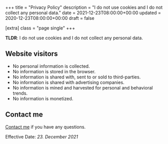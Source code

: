 +++
title = "Privacy Policy"
description = "I do not use cookies and I do not collect any personal data."
date = 2021-12-23T08:00:00+00:00
updated = 2020-12-23T08:00:00+00:00
draft = false


[extra]
class = "page single"
+++

__TLDR__: I do not use cookies and I do not collect any personal data.

## Website visitors

- No personal information is collected.
- No information is stored in the browser.
- No information is shared with, sent to or sold to third-parties.
- No information is shared with advertising companies.
- No information is mined and harvested for personal and behavioral trends.
- No information is monetized.

## Contact me

[Contact me](mailto:mail@xyquadrat.ch) if you have any questions.

Effective Date: _23. December 2021_
